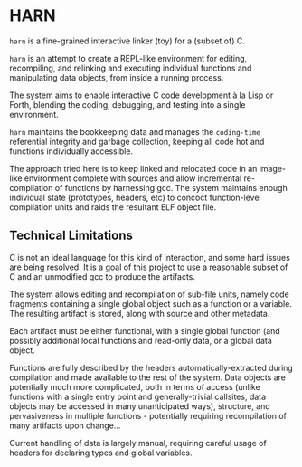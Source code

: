 # HARN
`harn` is a fine-grained interactive linker (toy) for a (subset of) C.

`harn` is an attempt to create a REPL-like environment for editing, recompiling, and relinking and executing individual functions and manipulating data objects, from inside a running process.  

The system aims to enable interactive C code development à la Lisp or Forth, blending the coding, debugging, and testing into a single environment.

`harn` maintains the bookkeeping data and manages the `coding-time` referential integrity and garbage collection, keeping all code hot and functions individually accessible. 

The approach tried here is to keep linked and relocated code in an image-like environment complete with sources and allow incremental re-compilation of functions by harnessing gcc.  The system maintains enough individual state (prototypes, headers, etc) to concoct function-level compilation units and raids the resultant ELF object file.

## Technical Limitations

C is not an ideal language for this kind of interaction, and some hard issues are being resolved.  It is a goal of this project to use a reasonable subset of C and an unmodified gcc to produce the artifacts.

The system allows editing and recompilation of sub-file units, namely code fragments containing a single global object such as a function or a variable.  The resulting artifact is stored, along with source and other metadata.

Each artifact must be either functional, with a single global function (and possibly additional local functions and read-only data, or a global data object.

Functions are fully described by the headers automatically-extracted during compilation and made available to the rest of the system.  Data objects are potentially much more complicated, both in terms of access (unlike functions with a single entry point and generally-trivial callsites, data objects may be accessed in many unanticipated ways), structure, and pervasiveness in multiple functions - potentially requiring recompilation of many artifacts upon change...

Current handling of data is largely manual, requiring careful usage of headers for declaring types and global variables.




